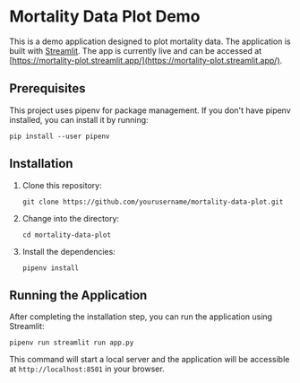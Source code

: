 # Mortality Data Plot Demo

This is a demo application designed to plot mortality data. The application is built with [Streamlit](https://streamlit.io/). The app is currently live and can be accessed at [https://mortality-plot.streamlit.app/](https://mortality-plot.streamlit.app/).

## Prerequisites

This project uses pipenv for package management. If you don't have pipenv installed, you can install it by running:

```
pip install --user pipenv
```

## Installation

1. Clone this repository:
   
   ```
   git clone https://github.com/yourusername/mortality-data-plot.git
   ```
   
2. Change into the directory:

   ```
   cd mortality-data-plot
   ```

3. Install the dependencies:

   ```
   pipenv install
   ```


## Running the Application

After completing the installation step, you can run the application using Streamlit:

```
pipenv run streamlit run app.py
```

This command will start a local server and the application will be accessible at `http://localhost:8501` in your browser.

